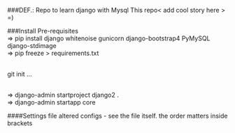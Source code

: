 ###DEF.: Repo to learn django with Mysql
This repo< add cool story here > =) 

###Install Pre-requisites
<br>⇒  pip install django whitenoise gunicorn django-bootstrap4 PyMySQL django-stdimage
<br>⇒  pip freeze > requirements.txt

<br>git init ...

<br>⇒  django-admin startproject django2 .
<br> ⇒  django-admin startapp core         


####Settings file
altered configs - see the file itself. the order matters inside brackets





<br>
<br>
<br>





